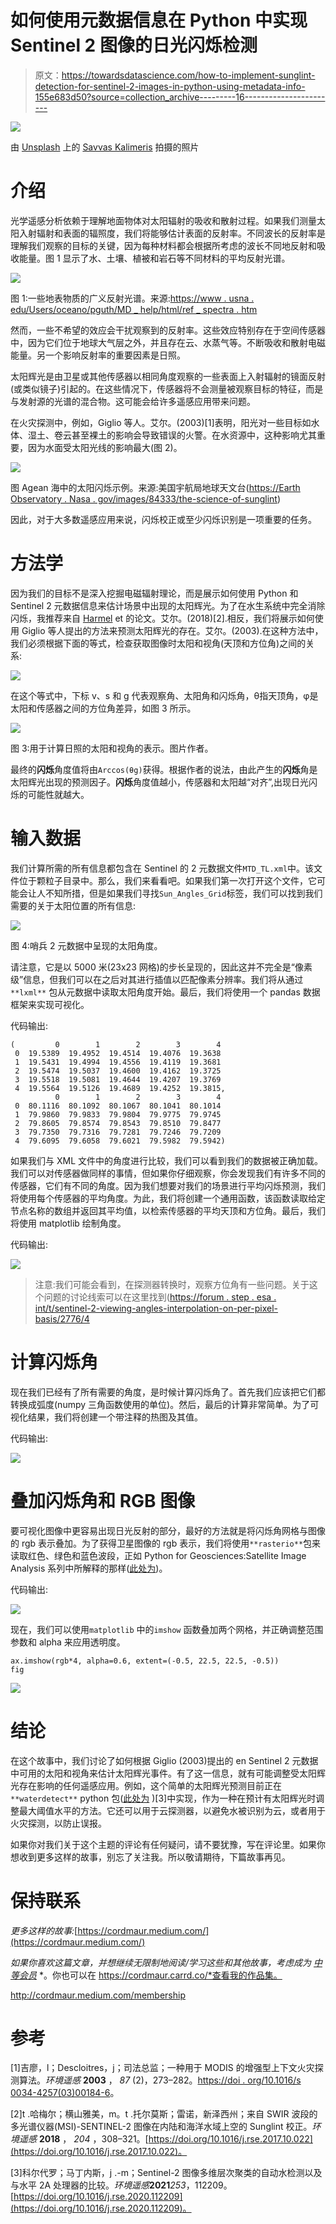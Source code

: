 # 如何使用元数据信息在 Python 中实现 Sentinel 2 图像的日光闪烁检测

> 原文：<https://towardsdatascience.com/how-to-implement-sunglint-detection-for-sentinel-2-images-in-python-using-metadata-info-155e683d50?source=collection_archive---------16----------------------->

![](img/8d3a5c92c76498b687c37a3b2c5aaea9.png)

由 [Unsplash](https://unsplash.com?utm_source=medium&utm_medium=referral) 上的 [Savvas Kalimeris](https://unsplash.com/@savvas_kalimeris?utm_source=medium&utm_medium=referral) 拍摄的照片

# 介绍

光学遥感分析依赖于理解地面物体对太阳辐射的吸收和散射过程。如果我们测量太阳入射辐射和表面的辐照度，我们将能够估计表面的反射率。不同波长的反射率是理解我们观察的目标的关键，因为每种材料都会根据所考虑的波长不同地反射和吸收能量。图 1 显示了水、土壤、植被和岩石等不同材料的平均反射光谱。

![](img/358a1016f96afdd9f36d633fb252d736.png)

图 1:一些地表物质的广义反射光谱。来源:[https://www . usna . edu/Users/oceano/pguth/MD _ help/html/ref _ spectra . htm](https://www.usna.edu/Users/oceano/pguth/md_help/html/ref_spectra.htm)

然而，一些不希望的效应会干扰观察到的反射率。这些效应特别存在于空间传感器中，因为它们位于地球大气层之外，并且存在云、水蒸气等。不断吸收和散射电磁能量。另一个影响反射率的重要因素是日照。

太阳辉光是由卫星或其他传感器以相同角度观察的一些表面上入射辐射的镜面反射(或类似镜子)引起的。在这些情况下，传感器将不会测量被观察目标的特征，而是与发射源的光谱的混合物。这可能会给许多遥感应用带来问题。

在火灾探测中，例如，Giglio 等人。艾尔。(2003)[1]表明，阳光对一些目标如水体、湿土、卷云甚至裸土的影响会导致错误的火警。在水资源中，这种影响尤其重要，因为水面受太阳光线的影响最大(图 2)。

![](img/3352abb93d7c581474c3821ee2d26c04.png)

图 Agean 海中的太阳闪烁示例。来源:美国宇航局地球天文台([https://Earth Observatory . Nasa . gov/images/84333/the-science-of-sunglint](https://earthobservatory.nasa.gov/images/84333/the-science-of-sunglint))

因此，对于大多数遥感应用来说，闪烁校正或至少闪烁识别是一项重要的任务。

# 方法学

因为我们的目标不是深入挖掘电磁辐射理论，而是展示如何使用 Python 和 Sentinel 2 元数据信息来估计场景中出现的太阳辉光。为了在水生系统中完全消除闪烁，我推荐来自 [Harmel](https://www.researchgate.net/profile/Tristan-Harmel?_sg%5B0%5D=BDJB-R8Z1pWwnjJ30NhT22-zzNhZVw7IaHeP_p1Jb_WlwNelUsB7Tn2ifUXW9aH9r_wUtw8.7ox-bJoS_j_oUqkD-A89gVRp2JTjpZ8apPU3FHOHEkYtkidWCXMa-onugW4g6t4jyBqby60HLjSIn8Ksl3Pfvw&_sg%5B1%5D=jTwcRDh3Svc4qmNS0BQiIzX5Pd0IAqTCJunhYzNrD_7sTGO8G5DmnIxB5jpT-QCx0nVrxjw.rfl-JTZ-2GhiZflcYbG2LQOFoGOqW-hxLpq3BkVSz9UfvXHdLpDrtmsCW8sTQyMAzYC8k08Ai2Q0s5pcHGsMMQ) et 的论文。艾尔。(2018)[2].相反，我们将展示如何使用 Giglio 等人提出的方法来预测太阳辉光的存在。艾尔。(2003).在这种方法中，我们必须根据下面的等式，检查获取图像时太阳和视角(天顶和方位角)之间的关系:

![](img/d6e6366629c68abf4070bd765793341a.png)

在这个等式中，下标 v、s 和 g 代表观察角、太阳角和闪烁角，θ指天顶角，φ是太阳和传感器之间的方位角差异，如图 3 所示。

![](img/1e17d9ed3ca831de96d0008630c61239.png)

图 3:用于计算日照的太阳和视角的表示。图片作者。

最终的**闪烁**角度值将由`Arccos(θg)`获得。根据作者的说法，由此产生的**闪烁**角是太阳辉光出现的预测因子。**闪烁**角度值越小，传感器和太阳越“对齐”,出现日光闪烁的可能性就越大。

# 输入数据

我们计算所需的所有信息都包含在 Sentinel 的 2 元数据文件`MTD_TL.xml`中。该文件位于颗粒子目录中。那么，我们来看看吧。如果我们第一次打开这个文件，它可能会让人不知所措，但是如果我们寻找`Sun_Angles_Grid`标签，我们可以找到我们需要的关于太阳位置的所有信息:

![](img/cdf5d1a1d74c9a16c8b7e0f81e06d0f2.png)

图 4:哨兵 2 元数据中呈现的太阳角度。

请注意，它是以 5000 米(23x23 网格)的步长呈现的，因此这并不完全是“像素级”信息，但我们可以在之后对其进行插值以匹配像素分辨率。我们将从通过`**lxml**` 包从元数据中读取太阳角度开始。最后，我们将使用一个 pandas 数据框架来实现可视化。

代码输出:

```
(         0        1        2        3        4
 0  19.5389  19.4952  19.4514  19.4076  19.3638
 1  19.5431  19.4994  19.4556  19.4119  19.3681
 2  19.5474  19.5037  19.4600  19.4162  19.3725
 3  19.5518  19.5081  19.4644  19.4207  19.3769
 4  19.5564  19.5126  19.4689  19.4252  19.3815,
          0        1        2        3        4
 0  80.1116  80.1092  80.1067  80.1041  80.1014
 1  79.9860  79.9833  79.9804  79.9775  79.9745
 2  79.8605  79.8574  79.8543  79.8510  79.8477
 3  79.7350  79.7316  79.7281  79.7246  79.7209
 4  79.6095  79.6058  79.6021  79.5982  79.5942)
```

如果我们与 XML 文件中的角度进行比较，我们可以看到我们的数据被正确加载。我们可以对传感器做同样的事情，但如果你仔细观察，你会发现我们有许多不同的传感器，它们有不同的角度。因为我们想要对我们的场景进行平均闪烁预测，我们将使用每个传感器的平均角度。为此，我们将创建一个通用函数，该函数读取给定节点名称的数组并返回其平均值，以检索传感器的平均天顶和方位角。最后，我们将使用 matplotlib 绘制角度。

代码输出:

![](img/09847e301f1dd3bf803f8be3729379c5.png)

> 注意:我们可能会看到，在探测器转换时，观察方位角有一些问题。关于这个问题的讨论线索可以在这里找到([https://forum . step . esa . int/t/sentinel-2-viewing-angles-interpolation-on-per-pixel-basis/2776/4](https://forum.step.esa.int/t/sentinel-2-viewing-angles-interpolation-on-per-pixel-basis/2776/4)

# 计算闪烁角

现在我们已经有了所有需要的角度，是时候计算闪烁角了。首先我们应该把它们都转换成弧度(numpy 三角函数使用的单位)。然后，最后的计算非常简单。为了可视化结果，我们将创建一个带注释的热图及其值。

代码输出:

![](img/0996c71242cdd0459085aa494c1528af.png)

# 叠加闪烁角和 RGB 图像

要可视化图像中更容易出现日光反射的部分，最好的方法就是将闪烁角网格与图像的 rgb 表示叠加。为了获得卫星图像的 rgb 表示，我们将使用`**rasterio**`包来读取红色、绿色和蓝色波段，正如 Python for Geosciences:Satellite Image Analysis 系列中所解释的那样([此处为](https://medium.com/analytics-vidhya/python-for-geosciences-satellite-image-analysis-step-by-step-6d49b1ad567))。

代码输出:

![](img/30ae7d022470a5fb718373a39d4042b8.png)

现在，我们可以使用`matplotlib` 中的`imshow` 函数叠加两个网格，并正确调整范围参数和 alpha 来应用透明度。

```
ax.imshow(rgb*4, alpha=0.6, extent=(-0.5, 22.5, 22.5, -0.5))
fig
```

![](img/667ad58f482b3643313a441c2b54438f.png)

# 结论

在这个故事中，我们讨论了如何根据 Giglio (2003)提出的 en Sentinel 2 元数据中可用的太阳和视角来估计太阳辉光事件。有了这一信息，就有可能调整受太阳辉光存在影响的任何遥感应用。例如，这个简单的太阳辉光预测目前正在`**waterdetect**` python 包([此处为](/water-detection-in-high-resolution-satellite-images-using-the-waterdetect-python-package-7c5a031e3d16) )[3]中实现，作为一种在预计有太阳辉光时调整最大阈值水平的方法。它还可以用于云探测器，以避免水被识别为云，或者用于火灾探测，以防止误报。

如果你对我们关于这个主题的评论有任何疑问，请不要犹豫，写在评论里。如果你想收到更多这样的故事，别忘了关注我。所以敬请期待，下篇故事再见。

# 保持联系

*更多这样的故事:*[https://cordmaur.medium.com/](https://cordmaur.medium.com/)

*如果你喜欢这篇文章，并想继续无限制地阅读/学习这些和其他故事，考虑成为* [*中等会员*](https://cordmaur.medium.com/membership) *。你也可以在 https://cordmaur.carrd.co/*查看我的作品集。

<http://cordmaur.medium.com/membership>  

# 参考

[1]吉廖，l；Descloitres，j；司法总监；一种用于 MODIS 的增强型上下文火灾探测算法。*环境遥感* **2003** ， *87* (2)，273–282。[https://doi . org/10.1016/s 0034-4257(03)00184-6](https://doi.org/10.1016/S0034-4257(03)00184-6)。

[2]t .哈梅尔；横山雅美，m。t .托尔莫斯；雷诺，新泽西州；来自 SWIR 波段的多光谱仪器(MSI)-SENTINEL-2 图像在内陆和海洋水域上空的 Sunglint 校正。*环境遥感* **2018** ， *204* ，308–321。[https://doi.org/10.1016/j.rse.2017.10.022](https://doi.org/10.1016/j.rse.2017.10.022)。

[3]科尔代罗；马丁内斯，j .-m；Sentinel-2 图像多维层次聚类的自动水检测以及与水平 2A 处理器的比较。*环境遥感***2021***253*，112209。[https://doi.org/10.1016/j.rse.2020.112209](https://doi.org/10.1016/j.rse.2020.112209)。